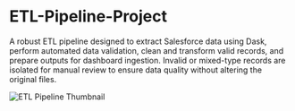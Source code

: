 # ETL-Pipeline-Project
A robust ETL pipeline designed to extract Salesforce data using Dask, perform automated data validation, clean and transform valid records, and prepare outputs for dashboard ingestion. Invalid or mixed-type records are isolated for manual review to ensure data quality without altering the original files.

![ETL Pipeline Thumbnail](<img width="1792" height="730" alt="image" src="https://github.com/user-attachments/assets/94513e25-bef5-4dea-92e2-27a5197f85b2" />
)
